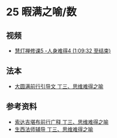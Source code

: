 # 25 暇满之喻/数 

## 视频

- [慧灯禅修课5 -人身难得4 (1:09:32 至结束)](https://s3.ap-northeast-1.wasabisys.com/hdcx/jmy/%e6%85%a7%e7%81%af%e7%a6%85%e4%bf%ae%e8%af%be/%e6%85%a7%e7%81%af%e7%a6%85%e4%bf%ae%e8%af%be%e7%ac%ac%e4%b8%89%e5%86%8c/02-4%20%e6%85%a7%e7%81%af%e7%a6%85%e4%bf%ae%e8%af%be5%20%e4%ba%ba%e8%ba%ab%e9%9a%be%e5%be%974.mp4#t=1:09:31.7)


## 法本
- [大圆满前行引导文 丁三、思维难得之喻](/books/dymqx#2113-丁三思维难得之喻)

## 参考资料

- [索达吉堪布前行广释 丁三、思维难得之喻](/refs/qxgs/qxgs-03xm/#丁三思维难得之喻)
- [生西法师辅导 丁三、思维难得之喻](/refs/qxgs/fudao/qxgsfd-03xm#丁三思维难得之喻)